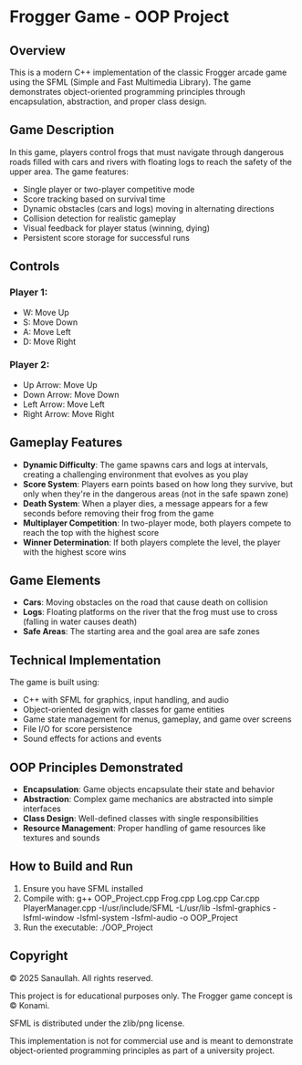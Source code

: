 # Frogger Game - OOP Project

## Overview

This is a modern C++ implementation of the classic Frogger arcade game using the SFML (Simple and Fast Multimedia Library). The game demonstrates object-oriented programming principles through encapsulation, abstraction, and proper class design.

## Game Description

In this game, players control frogs that must navigate through dangerous roads filled with cars and rivers with floating logs to reach the safety of the upper area. The game features:

- Single player or two-player competitive mode
- Score tracking based on survival time
- Dynamic obstacles (cars and logs) moving in alternating directions
- Collision detection for realistic gameplay
- Visual feedback for player status (winning, dying)
- Persistent score storage for successful runs

## Controls

### Player 1:

- W: Move Up
- S: Move Down
- A: Move Left
- D: Move Right

### Player 2:

- Up Arrow: Move Up
- Down Arrow: Move Down
- Left Arrow: Move Left
- Right Arrow: Move Right

## Gameplay Features

- **Dynamic Difficulty**: The game spawns cars and logs at intervals, creating a challenging environment that evolves as you play
- **Score System**: Players earn points based on how long they survive, but only when they're in the dangerous areas (not in the safe spawn zone)
- **Death System**: When a player dies, a message appears for a few seconds before removing their frog from the game
- **Multiplayer Competition**: In two-player mode, both players compete to reach the top with the highest score
- **Winner Determination**: If both players complete the level, the player with the highest score wins

## Game Elements

- **Cars**: Moving obstacles on the road that cause death on collision
- **Logs**: Floating platforms on the river that the frog must use to cross (falling in water causes death)
- **Safe Areas**: The starting area and the goal area are safe zones

## Technical Implementation

The game is built using:

- C++ with SFML for graphics, input handling, and audio
- Object-oriented design with classes for game entities
- Game state management for menus, gameplay, and game over screens
- File I/O for score persistence
- Sound effects for actions and events

## OOP Principles Demonstrated

- **Encapsulation**: Game objects encapsulate their state and behavior
- **Abstraction**: Complex game mechanics are abstracted into simple interfaces
- **Class Design**: Well-defined classes with single responsibilities
- **Resource Management**: Proper handling of game resources like textures and sounds

## How to Build and Run

1. Ensure you have SFML installed
2. Compile with:
   g++ OOP_Project.cpp Frog.cpp Log.cpp Car.cpp PlayerManager.cpp -I/usr/include/SFML -L/usr/lib -lsfml-graphics -lsfml-window -lsfml-system -lsfml-audio -o OOP_Project
3. Run the executable:
   ./OOP_Project

## Copyright

© 2025 Sanaullah. All rights reserved.

This project is for educational purposes only. The Frogger game concept is © Konami.

SFML is distributed under the zlib/png license.

This implementation is not for commercial use and is meant to demonstrate object-oriented programming principles as part of a university project.
